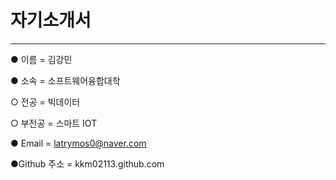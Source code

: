 # 자기소개서
---
● 이름 = 김강민

● 소속 = 소프트웨어융합대학 
 
 ○ 전공 = 빅데이터
 
 ○ 부전공 = 스마트 IOT
 
● Email = latrymos0@naver.com

●Github 주소 = kkm02113.github.com
